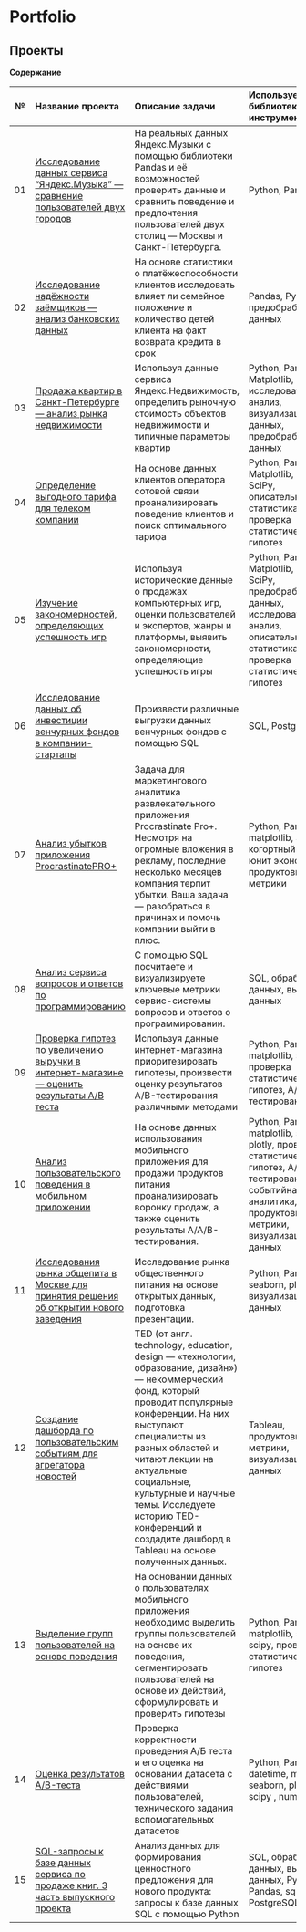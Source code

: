 # Portfolio

## Проекты 

**Содержание**

|№| Название проекта              | Описание задачи           | Используемые библиотеки и инструменты                   |
|:--:| :--------------------------------- | :----------------------------------- |:---------------------------|
|01 | [Исследование данных сервиса “Яндекс.Музыка” — сравнение пользователей двух городов](https://github.com/VyacheslavPak/Portfolio/tree/main/Музыка%20больших%20городов)| На реальных данных Яндекс.Музыки c помощью библиотеки Pandas и её возможностей проверить данные и сравнить поведение и предпочтения пользователей двух столиц — Москвы и Санкт-Петербурга.| Python, Pandas|
| 02 | [Исследование надёжности заёмщиков — анализ банковских данных](https://github.com/VyacheslavPak/Portfolio/tree/main/Исследование%20надёжности%20заёмщиков)|На основе статистики о платёжеспособности клиентов исследовать влияет ли семейное положение и количество детей клиента на факт возврата кредита в срок| Pandas, Python, предобработка данных|
| 03 | [Продажа квартир в Санкт-Петербурге — анализ рынка недвижимости](https://github.com/YuliyaSterh/Yandex_Practicum_Data_Analist/tree/master/03%20Исследовательский%20анализ%20данных) | Используя данные сервиса Яндекс.Недвижимость, определить рыночную стоимость объектов недвижимости и типичные параметры квартир | Python, Pandas,  Matplotlib, исследовательский анализ, визуализация данных, предобработка данных |
| 04 | [Определение выгодного тарифа для телеком компании](https://github.com/YuliyaSterh/Yandex_Practicum_Data_Analist/tree/master/04%20Статистический%20анализ%20данных) | На основе данных клиентов оператора сотовой связи проанализировать поведение клиентов и поиск оптимального тарифа | Python, Pandas, Matplotlib, NumPy, SciPy, описательная статистика, проверка статистических гипотез |
| 05 | [Изучение закономерностей, определяющих успешность игр](https://github.com/YuliyaSterh/Yandex_Practicum_Data_Analist/tree/master/05%20Сборный%20проект%201) | Используя исторические данные о продажах компьютерных игр, оценки пользователей и экспертов, жанры и платформы, выявить закономерности, определяющие успешность игры | Python, Pandas, Matplotlib, NumPy, SciPy, предобработка данных, исследовательский анализ, описательная статистика, проверка статистических гипотез |
| 06 |  [Исследование данных об инвестиции венчурных фондов в компании-стартапы](https://github.com/YuliyaSterh/Yandex_Practicum_Data_Analist/tree/master/06_Базовый%20SQL) | Произвести различные выгрузки данных венчурных фондов с помощью SQL| SQL, PostgreSQL |
| 07 |  [Анализ убытков приложения ProcrastinatePRO+](https://github.com/YuliyaSterh/Yandex_Practicum_Data_Analist/tree/master/07_Продвинутый%20SQL) | Задача для маркетингового аналитика развлекательного приложения Procrastinate Pro+. Несмотря на огромные вложения в рекламу, последние несколько месяцев компания терпит убытки. Ваша задача — разобраться в причинах и помочь компании выйти в плюс.| Python, Pandas, matplotlib, Seaborn, когортный анализ, юнит экономика, продуктовые метрики |
| 08 |   [Анализ сервиса вопросов и ответов по программированию](https://github.com/YuliyaSterh/Yandex_Practicum_Data_Analist/tree/master/08%20Анализ%20бизнес-показателей) | С помощью SQL посчитаете и визуализируете ключевые метрики сервис-системы вопросов и ответов о программировании. | SQL, обработка данных, выгрузка данных |
| 09 |   [Проверка гипотез по увеличению выручки в интернет-магазине — оценить результаты A/B теста](https://github.com/YuliyaSterh/Yandex_Practicum_Data_Analist/tree/master/09_Принятие%20решений%20в%20бизнесе%20на%20основе%20данных) | Используя данные интернет-магазина приоритезировать гипотезы, произвести оценку результатов A/B-тестирования различными методами | Python, Pandas, matplotlib, scipy, проверка статистических гипотез, А/В-тестирование |
| 10 |   [Анализ пользовательского поведения в мобильном приложении](https://github.com/YuliyaSterh/Yandex_Practicum_Data_Analist/tree/master/10_Как%20рассказать%20историю%20с%20помощью%20данных) | На основе данных использования мобильного приложения для продажи продуктов питания проанализировать воронку продаж, а также оценить результаты A/A/B-тестирования. | Python, Pandas, matplotlib, seaborn, plotly, проверка статистических гипотез, А/В-тестирование, событийная аналитика, продуктовые метрики, визуализация данных|
| 11 |  [Исследования рынка общепита в Москве для принятия решения об открытии нового заведения](https://github.com/YuliyaSterh/Yandex_Practicum_Data_Analist/tree/master/11_Сборный%20проект%202%20Событийная%20аналитика)  | Исследование рынка общественного питания на основе открытых данных, подготовка презентации. | Python, Pandas, seaborn, plotly, визуализация данных|
| 12 |  [Создание дашборда по пользовательским событиям для агрегатора новостей](https://github.com/YuliyaSterh/Yandex_Practicum_Data_Analist/tree/master/12_Автоматизация%20Дашборд%20в%20Tableau)  | TED (от англ. technology, education, design — «технологии, образование, дизайн») — некоммерческий фонд, который проводит популярные конференции. На них выступают специалисты из разных областей и читают лекции на актуальные социальные, культурные и научные темы. Исследуете историю TED-конференций и создадите дашборд в Tableau на основе полученных данных. | Tableau, продуктовые метрики, визуализация данных|
| 13 |  [Выделение групп пользователей на основе поведения](https://github.com/YuliyaSterh/Yandex_Practicum_Data_Analist/tree/master/14_Выпускной%20проект_Сегментация%20по%20потреблению%20в%20банке)  | На основании данных о пользователях мобильного приложения необходимо выделить группы пользователей на основе их поведения, сегментировать пользователей на основе их действий, сформулировать и проверить гипотезы | Python, Pandas, matplotlib, seaborn, scipy, проверка статистических гипотез |
| 14 |  [Оценка результатов A/B-теста](https://github.com/YuliyaSterh/Yandex_Practicum_Data_Analist/tree/master/15_Выпускной%20проект_%20AB_test) | Проверка корректности проведения А/Б теста и его оценка на основании датасета с действиями пользователей, технического задания вспомогательных датасетов | Python, Pandas, datetime, matplotlib, seaborn, plotly, scipy , numpy, math |
| 15 |  [SQL-запросы к базе данных сервиса по продаже книг. 3 часть выпускного проекта](https://github.com/YuliyaSterh/Yandex_Practicum_Data_Analist/tree/master/16_Выпускной%20проект%20_SQL) |  Анализ данных для формирования ценностного предложения для нового продукта: запросы к базе данных SQL с помощью Python  | SQL, обработка данных, выгрузка данных, Python, Pandas, sqlalchemy, PostgreSQL |

